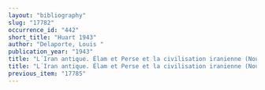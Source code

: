 ```yaml
---
layout: "bibliography"
slug: "17782"
occurrence_id: "442"
short_title: "Huart 1943"
author: "Delaporte, Louis "
publication_year: "1943"
title: "L´Iran antique. Élam et Perse et la civilisation iranienne (Nouvelle édition de la « Perse antique »)"
title: "L´Iran antique. Élam et Perse et la civilisation iranienne (Nouvelle édition de la « Perse antique »)"
previous_item: "17785"
---
```

